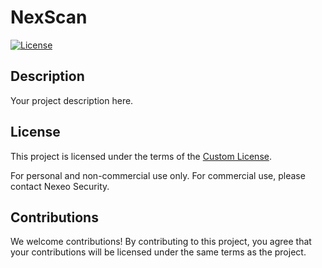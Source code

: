 # NexScan

[![License](https://img.shields.io/badge/license-Custom%20License-blue.svg)](./LICENSE)

## Description

Your project description here.

## License

This project is licensed under the terms of the [Custom License](./LICENSE).

For personal and non-commercial use only. For commercial use, please contact Nexeo Security.

## Contributions

We welcome contributions! By contributing to this project, you agree that your contributions will be licensed under the same terms as the project.
